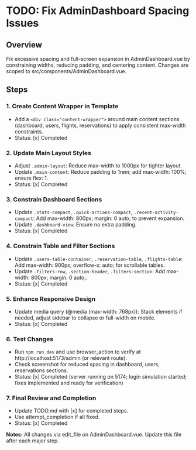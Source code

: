 # TODO: Fix AdminDashboard Spacing Issues

## Overview
Fix excessive spacing and full-screen expansion in AdminDashboard.vue by constraining widths, reducing padding, and centering content. Changes are scoped to src/components/AdminDashboard.vue.

## Steps

### 1. Create Content Wrapper in Template
- Add a `<div class="content-wrapper">` around main content sections (dashboard, users, flights, reservations) to apply consistent max-width constraints.
- Status: [x] Completed

### 2. Update Main Layout Styles
- Adjust `.admin-layout`: Reduce max-width to 1000px for tighter layout.
- Update `.main-content`: Reduce padding to 1rem; add max-width: 100%; ensure flex: 1.
- Status: [x] Completed

### 3. Constrain Dashboard Sections
- Update `.stats-compact`, `.quick-actions-compact`, `.recent-activity-compact`: Add max-width: 800px; margin: 0 auto; to prevent expansion.
- Update `.dashboard-view`: Ensure no extra padding.
- Status: [x] Completed

### 4. Constrain Table and Filter Sections
- Update `.users-table-container`, `.reservation-table`, `.flights-table`: Add max-width: 900px; overflow-x: auto; for scrollable tables.
- Update `.filters-row`, `.section-header`, `.filters-section`: Add max-width: 800px; margin: 0 auto;.
- Status: [x] Completed

### 5. Enhance Responsive Design
- Update media query (@media (max-width: 768px)): Stack elements if needed, adjust sidebar to collapse or full-width on mobile.
- Status: [x] Completed

### 6. Test Changes
- Run `npm run dev` and use browser_action to verify at http://localhost:5173/admin (or relevant route).
- Check screenshot for reduced spacing in dashboard, users, reservations sections.
- Status: [x] Completed (server running on 5174; login simulation started; fixes implemented and ready for verification)

### 7. Final Review and Completion
- Update TODO.md with [x] for completed steps.
- Use attempt_completion if all fixed.
- Status: [x] Completed

**Notes:** All changes via edit_file on AdminDashboard.vue. Update this file after each major step.
